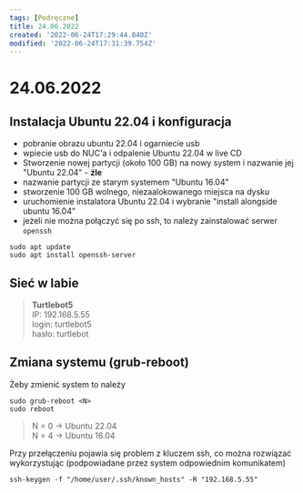 ```yaml
---
tags: [Podręczne]
title: 24.06.2022
created: '2022-06-24T17:29:44.840Z'
modified: '2022-06-24T17:31:39.754Z'
---
```


# 24.06.2022

## Instalacja Ubuntu 22.04 i konfiguracja
* pobranie obrazu ubuntu 22.04 i ogarniecie usb
* wpiecie usb do NUC'a i odpalenie Ubuntu 22.04 w live CD
* Stworzenie nowej partycji (około 100 GB) na nowy system i nazwanie jej "Ubuntu 22.04" - __źle__
* nazwanie partycji ze starym systemem "Ubuntu 16.04"
* stworzenie 100 GB wolnego, niezaalokowanego miejsca na dysku
* uruchomienie instalatora Ubuntu 22.04 i wybranie "install alongside ubuntu 16.04"
* jeżeli nie można połączyć się po ssh, to należy zainstalować serwer `openssh`
```
sudo apt update
sudo apt install openssh-server
```

## Sieć w labie
> __Turtlebot5__   
IP: 192.168.5.55    
login: turtlebot5  
hasło: turtlebot  

## Zmiana systemu (grub-reboot)
Żeby zmienić system to należy
```
sudo grub-reboot <N>
sudo reboot
```

> N = 0 -> Ubuntu 22.04  
  N = 4 -> Ubuntu 16.04

Przy przełączeniu pojawia się problem z kluczem ssh, co można rozwiązać wykorzystując (podpowiadane przez system odpowiednim komunikatem)
```
ssh-keygen -f "/home/user/.ssh/known_hosts" -R "192.168.5.55"
```

